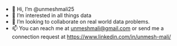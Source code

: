 - 👋 Hi, I’m @unmeshmali25
- 👀 I’m interested in all things data
- 💞️ I’m looking to collaborate on real world data problems. 
- 📫 You can reach me at unmeshmali@gmail.com or send me a connection request at https://www.linkedin.com/in/unmesh-mali/

<!---
unmeshmali25/unmeshmali25 is a ✨ special ✨ repository because its `README.md` (this file) appears on your GitHub profile.
You can click the Preview link to take a look at your changes.
--->
